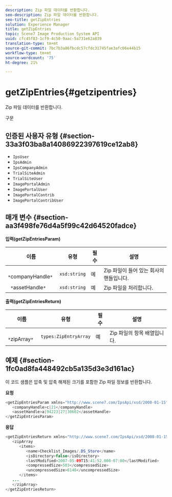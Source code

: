 ```yaml
---
description: Zip 파일 데이터를 반환합니다.
seo-description: Zip 파일 데이터를 반환합니다.
seo-title: getZipEntries
solution: Experience Manager
title: getZipEntries
topic: Scene7 Image Production System API
uuid: cfc45f83-1cf9-4c50-9aac-5a731e62a839
translation-type: tm+mt
source-git-commit: 7bc7b3a86fbcdc57cfdc31745fae3afc06e44b15
workflow-type: tm+mt
source-wordcount: '75'
ht-degree: 21%

---
```



# getZipEntries{#getzipentries}

Zip 파일 데이터를 반환합니다.

구문

## 인증된 사용자 유형 {#section-33a3f03ba8a14086922397619ce12ab8}

* `IpsUser`
* `IpsAdmin`
* `IpsCompanyAdmin`
* `TrialSiteAdmin`
* `TrialSiteUser`
* `ImagePortalAdmin`
* `ImagePortalUser`
* `ImagePortalContrib`
* `ImagePortalContribUser`

## 매개 변수 {#section-aa3f498fe76d4a5f99c42d64520fadce}

**입력(getZipEntriesParam)**

| 이름 | 유형 | 필수 | 설명 |
|---|---|---|---|
| ` *`companyHandle`*` | `xsd:string` | 예 | Zip 파일이 들어 있는 회사의 핸들입니다. |
| ` *`assetHandle`*` | `xsd:string` | 예 | Zip 파일을 처리합니다. |

**출력(getZipEntriesReturn)**

| 이름 | 유형 | 필수 | 설명 |
|---|---|---|---|
| ` *`zipArray`*` | `types:ZipEntryArray` | 예 | Zip 파일의 항목 배열입니다. |

## 예제 {#section-1fc0ad8fa448492cb5a135d3e3d161ac}

이 코드 샘플은 압축 및 압축 해제된 크기를 포함한 Zip 파일 정보를 반환합니다.

**요청**

```java
<getZipEntriesParam xmlns="http://www.scene7.com/IpsApi/xsd/2008-01-15">
   <companyHandle>c|21</companyHandle>
   <assetHandle>a|94223|27|30602</assetHandle>
</getZipEntriesParam>
```

**응답**

```java
<getZipEntriesReturn xmlns="http://www.scene7.com/IpsApi/xsd/2008-01-15">
   <zipArray
      <items>
         <name>Checklist_Images/.DS_Store</name>
         <isDirectory>false</isDirectory>
         <lastModified>2007-05-09T15:41:52.000-07:00</lastModified>
         <compressedSize>503</compressedSize>
         <uncompressedSize>6148</uncompressedSize>
      </items>
   ...
   </zipArray>
</getZipEntriesReturn>
```

